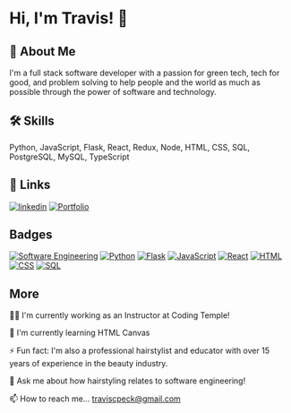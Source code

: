 
# Hi, I'm Travis! 👋


## 🚀 About Me
I'm a full stack software developer with a passion for green tech, tech for good, and problem solving to help people and the world as much as possible through the power of software and technology.

## 🛠 Skills
Python, JavaScript, Flask, React, Redux, Node, HTML, CSS, SQL, PostgreSQL, MySQL, TypeScript

## 🔗 Links

[![linkedin](https://img.shields.io/badge/linkedin-0A66C2?style=for-the-badge&logo=linkedin&logoColor=white)](https://www.linkedin.com/in/travis-peck-b8386837/)
[![Portfolio](https://img.shields.io/badge/%20Portfolio%20-orange?style=for-the-badge)](https://travispeck.dev/)


## Badges

[![Software Engineering](https://img.shields.io/badge/Certification-Software_Engineering-crimson)](https://www.credly.com/badges/2c551c3b-1af4-449f-9cb0-65fcdc323d4e/public_url)
[![Python](https://img.shields.io/badge/Certification-Python-green)](https://www.credly.com/badges/3e1d15db-e64b-4659-a215-f699ffa1c782/public_url)
[![Flask](https://img.shields.io/badge/Certification-Flask-green)](https://www.credly.com/badges/973b4c58-1b44-484e-8873-e47692655f62/public_url)
[![JavaScript](https://img.shields.io/badge/Certification-JavaScript-purple)](https://www.credly.com/badges/4a835a9a-349d-4dca-ab21-ff2f0ca5121c/public_url)
[![React](https://img.shields.io/badge/Certification-React-purple)](https://www.credly.com/badges/33cec2d6-8aac-4e8e-8294-b0fd0fb2e01b/public_url)
[![HTML](https://img.shields.io/badge/Certification-HTML-blue)](https://www.credly.com/badges/88bbd809-3190-411b-9ae3-89a173ca4768/public_url)
[![CSS](https://img.shields.io/badge/Certification-CSS-blue)](https://www.credly.com/badges/ee817d08-7768-4081-954b-c222eba64926/public_url)
[![SQL](https://img.shields.io/badge/Certification-SQL-yellow)](https://www.credly.com/badges/bea9e926-cb84-4bba-ba04-ab4fe61651cb/public_url)

## More
👩‍💻 I'm currently working as an Instructor at Coding Temple!

🧠 I'm currently learning HTML Canvas

⚡️ Fun fact: I'm also a professional hairstylist and educator with over 15 years of experience in the beauty industry.

💬 Ask me about how hairstyling relates to software engineering!

📫 How to reach me... traviscpeck@gmail.com
